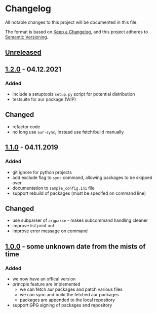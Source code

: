 # Changelog
All notable changes to this project will be documented in this file.

The format is based on [Keep a Changelog](https://keepachangelog.com/en/1.0.0/),
and this project adheres to [Semantic Versioning](https://semver.org/spec/v2.0.0.html).

## [Unreleased]

## [1.2.0] - 04.12.2021
### Added
- include a setuptools `setup.py` script for potential distribution
- testsuite for aur package (WIP)

## Changed
- refactor code
- no long use `aur-sync`, instead use fetch/build manually

## [1.1.0] - 04.11.2019
### Added
- git ignore for python projects
- add exclude flag to `sync` command, allowing packages to be skipped over
- documentation to `sample_config.ini` file
- support rebuild of packages (must be specifed on command line)

## Changed
- use subparser of `argparse` - makes subcommand handling cleaner
- improve list print out
- improve error message on command

## [1.0.0] - some unknown date from the mists of time
### Added
- we now have an offical version
- princple feature are implemented
  - we can fetch aur packages and patch various files
  - we can sync and build the fetched aur packages
  - packages are appended to the local repository
- support GPG signing of packages and repository

[Unreleased]: https://github.com/hv15/saur/compare/v1.0.0...HEAD
[1.2.0]: https://github.com/hv15/saur/compare/v1.1.0...v1.2.0
[1.1.0]: https://github.com/hv15/saur/compare/v1.0.0...v1.1.0
[1.0.0]: https://github.com/hv15/saur/releases/v1.0.0
